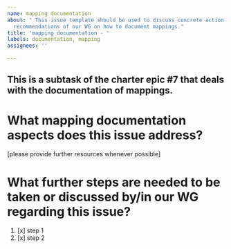 ```yaml
---
name: mapping documentation
about: " This issue template should be used to discuss concrete action items regarding
  recommendations of our WG on how to document mappings."
title: 'mapping documentation - '
labels: documentation, mapping
assignees: ''

---
```


This is a subtask of the charter epic #7 that deals with the documentation of mappings.
--- 
# What mapping documentation aspects does this issue address?
[please provide further resources whenever possible]

# What further steps are needed to be taken or discussed by/in our WG regarding this issue?

1. [x] step 1
2. [x] step 2
